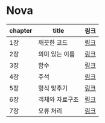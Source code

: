 # Nova

| chapter | title | 링크 | 
| - | - | - |
| 1장 | 깨끗한 코드 | [링크](ch1_clean_code.md) |
| 2장 | 의미 있는 이름 | [링크](ch2_naming.md) |
| 3장 | 함수 | [링크](ch3_method.md) |
| 4장 | 주석 | [링크](ch4_remark.md) |
| 5장 | 형식 맞추기 | [링크](ch5_format.md) |
| 6장 | 객체와 자료구조 | [링크](ch6_class.md) |
| 7장 | 오류 처리 | [링크](ch7_error.md) |
